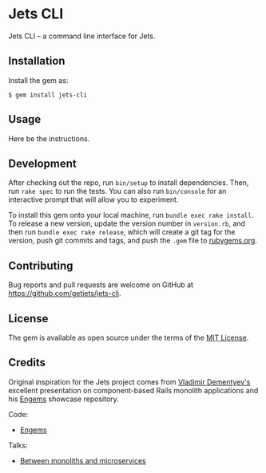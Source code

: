# Jets CLI

Jets CLI – a command line interface for Jets.

## Installation

Install the gem as:

    $ gem install jets-cli

## Usage

Here be the instructions.

## Development

After checking out the repo, run `bin/setup` to install dependencies. Then, run `rake spec` to run the tests. You can also run `bin/console` for an interactive prompt that will allow you to experiment.

To install this gem onto your local machine, run `bundle exec rake install`. To release a new version, update the version number in `version.rb`, and then run `bundle exec rake release`, which will create a git tag for the version, push git commits and tags, and push the `.gem` file to [rubygems.org](https://rubygems.org).

## Contributing

Bug reports and pull requests are welcome on GitHub at https://github.com/getjets/jets-cli.

## License

The gem is available as open source under the terms of the [MIT License](https://opensource.org/licenses/MIT).

## Credits

Original inspiration for the Jets project comes from [Vladimir Dementyev's](https://github.com/palkan)
excellent presentation on component-based Rails monolith applications and his [Engems](https://github.com/palkan/engems)
showcase repository.

Code:
- [Engems](https://github.com/palkan/engems)

Talks:
- [Between monoliths and microservices](https://noti.st/palkan/VWPOSd/between-monoliths-and-microservices)
